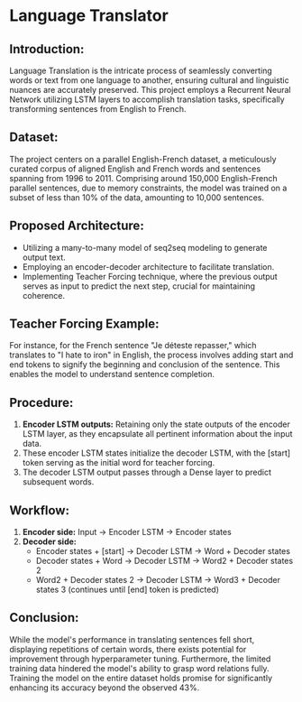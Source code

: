 # Language Translator

## Introduction:
Language Translation is the intricate process of seamlessly converting words or text from one language to another, ensuring cultural and linguistic nuances are accurately preserved. This project employs a Recurrent Neural Network utilizing LSTM layers to accomplish translation tasks, specifically transforming sentences from English to French.

## Dataset:
The project centers on a parallel English-French dataset, a meticulously curated corpus of aligned English and French words and sentences spanning from 1996 to 2011. Comprising around 150,000 English-French parallel sentences, due to memory constraints, the model was trained on a subset of less than 10% of the data, amounting to 10,000 sentences.

## Proposed Architecture:
- Utilizing a many-to-many model of seq2seq modeling to generate output text.
- Employing an encoder-decoder architecture to facilitate translation.
- Implementing Teacher Forcing technique, where the previous output serves as input to predict the next step, crucial for maintaining coherence.

## Teacher Forcing Example:
For instance, for the French sentence "Je déteste repasser," which translates to "I hate to iron" in English, the process involves adding start and end tokens to signify the beginning and conclusion of the sentence. This enables the model to understand sentence completion.

## Procedure:
1. **Encoder LSTM outputs:** Retaining only the state outputs of the encoder LSTM layer, as they encapsulate all pertinent information about the input data.
2. These encoder LSTM states initialize the decoder LSTM, with the [start] token serving as the initial word for teacher forcing.
3. The decoder LSTM output passes through a Dense layer to predict subsequent words.
  
## Workflow:
1. **Encoder side:** Input → Encoder LSTM → Encoder states
2. **Decoder side:**
   - Encoder states + [start] → Decoder LSTM → Word + Decoder states
   - Decoder states + Word → Decoder LSTM → Word2 + Decoder states 2
   - Word2 + Decoder states 2 → Decoder LSTM → Word3 + Decoder states 3 (continues until [end] token is predicted)

## Conclusion:
While the model's performance in translating sentences fell short, displaying repetitions of certain words, there exists potential for improvement through hyperparameter tuning. Furthermore, the limited training data hindered the model's ability to grasp word relations fully. Training the model on the entire dataset holds promise for significantly enhancing its accuracy beyond the observed 43%.
